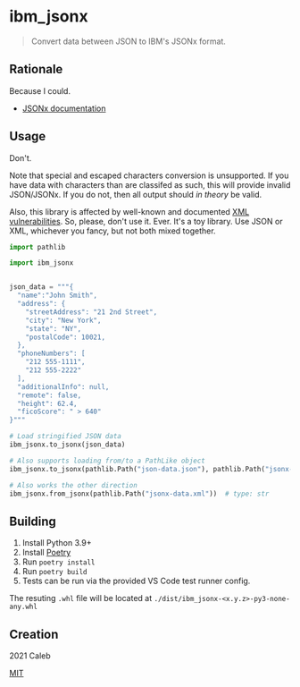 # ibm_jsonx

> Convert data between JSON to IBM's JSONx format.

## Rationale

Because I could.

- [JSONx documentation](https://www.ibm.com/docs/en/datapower-gateways/2018.4?topic=20-jsonx)

## Usage

Don't.

Note that special and escaped characters conversion is unsupported.
If you have data with characters than are classifed as such,
this will provide invalid JSON/JSONx. If you do not, then all output
should _in theory_ be valid.

Also, this library is affected by well-known and documented
[XML vulnerabilities](https://docs.python.org/3/library/xml.html#xml-vulnerabilities).
So, please, don't use it. Ever. It's a toy library.
Use JSON or XML, whichever you fancy, but not both mixed together.

```python
import pathlib

import ibm_jsonx


json_data = """{
  "name":"John Smith",
  "address": {
    "streetAddress": "21 2nd Street",
    "city": "New York",
    "state": "NY",
    "postalCode": 10021,
  },
  "phoneNumbers": [
    "212 555-1111",
    "212 555-2222"
  ],
  "additionalInfo": null,
  "remote": false,
  "height": 62.4,
  "ficoScore": " > 640"
}"""

# Load stringified JSON data
ibm_jsonx.to_jsonx(json_data)

# Also supports loading from/to a PathLike object
ibm_jsonx.to_jsonx(pathlib.Path("json-data.json"), pathlib.Path("jsonx-data.xml"))

# Also works the other direction
ibm_jsonx.from_jsonx(pathlib.Path("jsonx-data.xml"))  # type: str
```

## Building

1. Install Python 3.9+
1. Install [Poetry](https://python-poetry.org/)
1. Run `poetry install`
1. Run `poetry build`
1. Tests can be run via the provided VS Code test runner config.

The resuting `.whl` file will be located at
`./dist/ibm_jsonx-<x.y.z>-py3-none-any.whl`

## Creation

2021 Caleb

[MIT](LICENSE)
